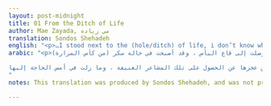 ```yaml
---
layout: post-midnight
title: 01 From the Ditch of Life
author: Mae Zayada, مي زياده
translation: Sondos Shehadeh
english: "<p>…I stood next to the (hole/ditch) of life, i don’t know why i stand there, or who is it that put me there. While people, in the path, passing by. So I examined the faces and the movements, wondering if I would find there what makes me different from them, and them from me. Wondering if I would understand what is it that is asked of me, despite of my novelty, confusion, ignorance and lack of experience. And so, I started admiring the people and envy them for what they have, for what I will never have. And I take console with the appearances of gloominess when it appear on them, to be a connection, even if (flimsy/ slight) between me and them. And still, I felt nothing but more of my confusion and helplessness, nothing more than a feeling that i am a shadow that is dispensable to these laughing (faces/folks)— even though this shadow is asked of so much that he does not know. And so, for a moment, I thought I have reached the bottom of despair, that I have became drunk (from the glass of bitterness).  And then, it dawned on me, that there is an intangible existence (an untouchable being) called happiness. And I felt an ardent passion to get to know what it is, to enjoy it. But then, I got to realize that there is nothing harder on the soul in its loneliness, and silence than its helplessness to get that violent feelings, and still to desperately need it….</p>"
arabic: "<p>وقفت بجانب (حفرة / خندق) الحياة ، لا أعرف لماذا أقف هناك ، أو من هو الذي وضعني هناك. بينما يمر الناس في الطريق. لذلك قمت بفحص الوجوه والحركات ، متسائلة عما إذا كنت سأجد هناك ما يجعلني مختلفًا عنها ، وعنهم. أتساءل عما إذا كنت سأفهم ما هو المطلوب مني ، على الرغم من حداثتي ، والارتباك ، والجهل وقلة الخبرة. وهكذا ، بدأت بإعجاب الناس وأحسدهم على ما لديهم ، على ما لن أحصل عليه أبدًا. وأخذ وحدة التحكم مع مظاهر الكآبة عندما تظهر عليها ، لتكون اتصالًا ، حتى لو كان (ضعيف / طفيف) بيني وبينهم. ومع ذلك ، لم أشعر بشيء أكثر من ارتباك وعجز ، لا أكثر من شعور بأنني ظل قابل للاستغناء عن هذا الضحك (الوجوه / الأشخاص) - على الرغم من أن هذا الظل مطلوب كثيرًا لدرجة أنه لا يعرف . وهكذا ، للحظة ، ظننت أنني وصلت إلى قاع اليأس ، وقد أصبحت في حالة سكر (من كأس المرارة).

ومن ثم ، فجرعني ، أن هناك وجودًا غير ملموس (كائن لا يمكن المساس به) يسمى السعادة. وشعرت بشغف شديد للتعرف على ماهيتها والاستمتاع بها. ولكن بعد ذلك ، أدركت أنه لا يوجد شيء أصعب على الروح في وحدتها ، وصمتًا من عجزها عن الحصول على تلك المشاعر العنيفة ، وما زلت في أمس الحاجة إليها ... .</p>
"
notes: This translation was produced by Sondos Shehadeh, and was not professionally edited.

---
```

